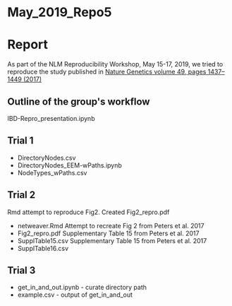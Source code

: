 # May_2019_Repo5

# Report
As part of the NLM Reproducibility Workshop, May 15-17, 2019, we tried to reproduce the study published in [Nature Genetics volume 49, pages 1437–1449 (2017)](https://www.nature.com/articles/ng.3947)

## Outline of the group's workflow
IBD-Repro_presentation.ipynb
	
## Trial 1
* DirectoryNodes.csv
* DirectoryNodes_EEM-wPaths.ipynb
* NodeTypes_wPaths.csv
	
## Trial 2
Rmd attempt to reproduce Fig2. Created Fig2_repro.pdf
* netweaver.Rmd 
Attempt to recreate Fig 2 from Peters et al. 2017
* Fig2_repro.pdf
Supplementary Table 15 from Peters et al. 2017
* SupplTable15.csv
Supplementary Table 15 from Peters et al. 2017
* SupplTable16.csv
	
## Trial 3
* get_in_and_out.ipynb - curate directory path
* example.csv - output of get_in_and_out
